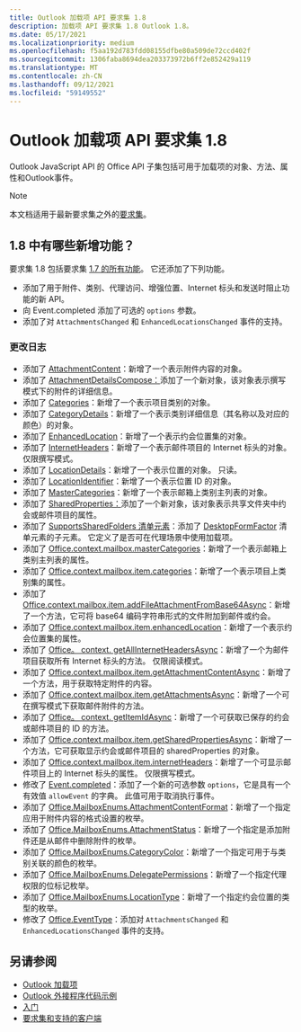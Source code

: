 ```yaml
---
title: Outlook 加载项 API 要求集 1.8
description: 加载项 API 要求集 1.8 Outlook 1.8。
ms.date: 05/17/2021
ms.localizationpriority: medium
ms.openlocfilehash: f5aa192d783fdd08155dfbe80a509de72ccd402f
ms.sourcegitcommit: 1306faba8694dea203373972b6ff2e852429a119
ms.translationtype: MT
ms.contentlocale: zh-CN
ms.lasthandoff: 09/12/2021
ms.locfileid: "59149552"
---
```

# <a name="outlook-add-in-api-requirement-set-18"></a>Outlook 加载项 API 要求集 1.8

Outlook JavaScript API 的 Office API 子集包括可用于加载项的对象、方法、属性和Outlook事件。

> [!NOTE]
> 本文档适用于最新要求集之外的[要求集](../../requirement-sets/outlook-api-requirement-sets.md)。

## <a name="whats-new-in-18"></a>1.8 中有哪些新增功能？

要求集 1.8 包括要求集 [1.7 的所有功能](../requirement-set-1.7/outlook-requirement-set-1.7.md)。 它还添加了下列功能。

- 添加了用于附件、类别、代理访问、增强位置、Internet 标头和发送时阻止功能的新 API。
- 向 Event.completed 添加了可选的 `options` 参数。
- 添加了对 `AttachmentsChanged` 和 `EnhancedLocationsChanged` 事件的支持。

### <a name="change-log"></a>更改日志

- 添加了 [AttachmentContent](/javascript/api/outlook/office.attachmentcontent?view=outlook-js-1.8&preserve-view=true)：新增了一个表示附件内容的对象。
- 添加了 [AttachmentDetailsCompose：](/javascript/api/outlook/office.attachmentdetailscompose?view=outlook-js-1.8&preserve-view=true)添加了一个新对象，该对象表示撰写模式下的附件的详细信息。
- 添加了 [Categories](/javascript/api/outlook/office.categories?view=outlook-js-1.8&preserve-view=true)：新增了一个表示项目类别的对象。
- 添加了 [CategoryDetails](/javascript/api/outlook/office.categorydetails?view=outlook-js-1.8&preserve-view=true)：新增了一个表示类别详细信息（其名称以及对应的颜色）的对象。
- 添加了 [EnhancedLocation](/javascript/api/outlook/office.enhancedlocation?view=outlook-js-1.8&preserve-view=true)：新增了一个表示约会位置集的对象。
- 添加了 [InternetHeaders](/javascript/api/outlook/office.internetheaders?view=outlook-js-1.8&preserve-view=true)：新增了一个表示邮件项目的 Internet 标头的对象。 仅限撰写模式。
- 添加了 [LocationDetails](/javascript/api/outlook/office.locationdetails?view=outlook-js-1.8&preserve-view=true)：新增了一个表示位置的对象。 只读。
- 添加了 [LocationIdentifier](/javascript/api/outlook/office.locationidentifier?view=outlook-js-1.8&preserve-view=true)：新增了一个表示位置 ID 的对象。
- 添加了 [MasterCategories](/javascript/api/outlook/office.mastercategories?view=outlook-js-1.8&preserve-view=true)：新增了一个表示邮箱上类别主列表的对象。
- 添加了 [SharedProperties：](/javascript/api/outlook/office.sharedproperties?view=outlook-js-1.8&preserve-view=true)添加了一个新对象，该对象表示共享文件夹中约会或邮件项目的属性。
- 添加了 [SupportsSharedFolders 清单元素](../../manifest/supportssharedfolders.md)：添加了 [DesktopFormFactor](../../manifest/desktopformfactor.md) 清单元素的子元素。 它定义了是否可在代理场景中使用加载项。
- 添加了 [Office.context.mailbox.masterCategories](office.context.mailbox.md#properties)：新增了一个表示邮箱上类别主列表的属性。
- 添加了 [Office.context.mailbox.item.categories](office.context.mailbox.item.md#properties)：新增了一个表示项目上类别集的属性。
- 添加了 [Office.context.mailbox.item.addFileAttachmentFromBase64Async](office.context.mailbox.item.md#methods)：新增了一个方法，它可将 base64 编码字符串形式的文件附加到邮件或约会。
- 添加了 [Office.context.mailbox.item.enhancedLocation](office.context.mailbox.item.md#properties)：新增了一个表示约会位置集的属性。
- 添加了 [Office。 context. getAllInternetHeadersAsync](office.context.mailbox.item.md#methods)：新增了一个为邮件项目获取所有 Internet 标头的方法。 仅限阅读模式。
- 添加了 [Office.context.mailbox.item.getAttachmentContentAsync](office.context.mailbox.item.md#methods)：新增了一个方法，用于获取特定附件的内容。
- 添加了 [Office.context.mailbox.item.getAttachmentsAsync](office.context.mailbox.item.md#methods)：新增了一个可在撰写模式下获取邮件附件的方法。
- 添加了 [Office。 context. getItemIdAsync](office.context.mailbox.item.md#methods)：新增了一个可获取已保存的约会或邮件项目的 ID 的方法。
- 添加了 [Office.context.mailbox.item.getSharedPropertiesAsync](office.context.mailbox.item.md#methods)：新增了一个方法，它可获取显示约会或邮件项目的 sharedProperties 的对象。
- 添加了 [Office.context.mailbox.item.internetHeaders](office.context.mailbox.item.md#properties)：新增了一个可显示邮件项目上的 Internet 标头的属性。 仅限撰写模式。
- 修改了 [Event.completed](/javascript/api/office/office.addincommands.event#completed_options_)：添加了一个新的可选参数 `options`，它是具有一个有效值 `allowEvent` 的字典。 此值可用于取消执行事件。
- 添加了 [Office.MailboxEnums.AttachmentContentFormat](/javascript/api/outlook/office.mailboxenums.attachmentcontentformat?view=outlook-js-1.8&preserve-view=true)：新增了一个指定应用于附件内容的格式设置的枚举。
- 添加了 [Office.MailboxEnums.AttachmentStatus](/javascript/api/outlook/office.mailboxenums.attachmentstatus?view=outlook-js-1.8&preserve-view=true)：新增了一个指定是添加附件还是从邮件中删除附件的枚举。
- 添加了 [Office.MailboxEnums.CategoryColor](/javascript/api/outlook/office.mailboxenums.categorycolor?view=outlook-js-1.8&preserve-view=true)：新增了一个指定可用于与类别关联的颜色的枚举。
- 添加了 [Office.MailboxEnums.DelegatePermissions](/javascript/api/outlook/office.mailboxenums.delegatepermissions?view=outlook-js-1.8&preserve-view=true)：新增了一个指定代理权限的位标记枚举。
- 添加了 [Office.MailboxEnums.LocationType](/javascript/api/outlook/office.mailboxenums.locationtype?view=outlook-js-1.8&preserve-view=true)：新增了一个指定约会位置的类型的枚举。
- 修改了 [Office.EventType](/javascript/api/office/office.eventtype)：添加对 `AttachmentsChanged` 和 `EnhancedLocationsChanged` 事件的支持。

## <a name="see-also"></a>另请参阅

- [Outlook 加载项](../../../outlook/outlook-add-ins-overview.md)
- [Outlook 外接程序代码示例](https://developer.microsoft.com/outlook/gallery/?filterBy=Outlook,Samples,Add-ins)
- [入门](../../../quickstarts/outlook-quickstart.md)
- [要求集和支持的客户端](../../requirement-sets/outlook-api-requirement-sets.md)
